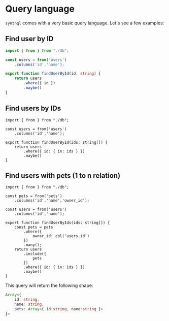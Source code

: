 # Query language

`synthql` comes with a very basic query language. Let's see a few examples:

## Find user by ID
```ts
import { from } from "./db";

const users = from('users')
    .columns('id','name');

export function findUserById(id: string) {
    return users
        .where({ id })
        .maybe()
}
```

## Find users by IDs

```tsx
import { from } from "./db";

const users = from('users')
    .columns('id','name');

export function findUserById(ids: string[]) {
    return users
        .where({ id: { in: ids } })
        .maybe()
}
```

## Find users with pets (1 to n relation)

```tsx
import { from } from "./db";

const pets = from('pets')
    .columns('id','name','owner_id');

const users = from('users')
    .columns('id','name');

export function findUserByIds(ids: string[]) {
    const pets = pets
        .where({
            owner_id: col('users.id')
        })
        .many();
    return users
        .include({
            pets
        })
        .where({ id: { in: ids } })
        .maybe()
}
```

This query will return the following shape:

```ts
Array<{
    id: string,
    name: string,
    pets: Array<{ id:string, name:string }>
}>
```
